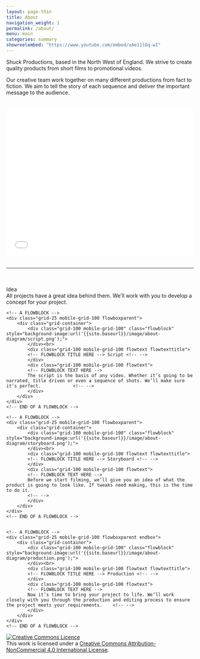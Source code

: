 ```yaml
---
layout: page-thin
title: About
navigation_weight: 1
permalink: /about/
menu: main
categories: summary
showreelembed: "https://www.youtube.com/embed/xAe11lOq-wI"
---
```


<div class="introtous">

Shuck Productions, based in the North West of England. We strive to create quality products from short films to promotional videos.

Our creative team work together on many different productions from fact to fiction. We aim to tell the story of each sequence and deliver the important message to the audience.

</div><br>

<center><iframe id="ytplayer" class="player-showreel" type="text/html" width="100%" height="400" src="{{ page.showreelembed }}?autoplay=0&modestbranding=1&showinfo=0" frameborder="0"></iframe></center><br>
<div class="grid-container">
<hr><br>
	<!-- A FLOWBLOCK -->
	<div class="grid-25 mobile-grid-100">
		<div class="grid-container flowboxparent">
			<div class="grid-100 mobile-grid-100" class="flowblock" style="background-image:url('{{site.baseurl}}/image/about-diagram/idea.png');">
			</div><br>
			<div class="grid-100 mobile-grid-100 flowtext flowtexttitle">
			<!-- FLOWBLOCK TITLE HERE --> Idea <!-- -->
			</div>
			<div class="grid-100 mobile-grid-100 flowtext">
		    <!-- FLOWBLOCK TEXT HERE -->
			All projects have a great idea behind them. We’ll work with you to develop a concept for your project.
		   	<!-- -->
			</div>
		</div>
	</div>
	<!-- END OF A FLOWBLOCK -->

	<!-- A FLOWBLOCK -->
	<div class="grid-25 mobile-grid-100 flowboxparent">
		<div class="grid-container">
			<div class="grid-100 mobile-grid-100" class="flowblock" style="background-image:url('{{site.baseurl}}/image/about-diagram/script.png');">
			</div><br>
			<div class="grid-100 mobile-grid-100 flowtext flowtexttitle">
			<!-- FLOWBLOCK TITLE HERE --> Script <!-- -->
			</div>
			<div class="grid-100 mobile-grid-100 flowtext">
		    <!-- FLOWBLOCK TEXT HERE -->
			The script is the basis of any video. Whether it’s going to be narrated, title driven or even a sequence of shots. We’ll make sure it’s perfect.		    <!-- -->
			</div>
		</div>
	</div>
	<!-- END OF A FLOWBLOCK -->

	<!-- A FLOWBLOCK -->
	<div class="grid-25 mobile-grid-100 flowboxparent">
		<div class="grid-container">
			<div class="grid-100 mobile-grid-100" class="flowblock" style="background-image:url('{{site.baseurl}}/image/about-diagram/storyboard.png');">
			</div><br>
			<div class="grid-100 mobile-grid-100 flowtext flowtexttitle">
			<!-- FLOWBLOCK TITLE HERE --> Storyboard <!-- -->
			</div>
			<div class="grid-100 mobile-grid-100 flowtext">
		    <!-- FLOWBLOCK TEXT HERE -->
		    Before we start filming, we’ll give you an idea of what the product is going to look like. If tweaks need making, this is the time to do it.
		    <!-- -->
			</div>
		</div>
	</div>
	<!-- END OF A FLOWBLOCK -->


	<!-- A FLOWBLOCK -->
	<div class="grid-25 mobile-grid-100 flowboxparent endbox">
		<div class="grid-container">
			<div class="grid-100 mobile-grid-100" class="flowblock" style="background-image:url('{{site.baseurl}}/image/about-diagram/production.png');">
			</div><br>
			<div class="grid-100 mobile-grid-100 flowtext flowtexttitle">
			<!-- FLOWBLOCK TITLE HERE --> Production <!-- -->
			</div>
			<div class="grid-100 mobile-grid-100 flowtext">
		    <!-- FLOWBLOCK TEXT HERE -->
			Now it’s time to bring your project to life. We’ll work closely with you through the production and editing process to ensure the project meets your requirements.    <!-- -->
			</div>
		</div>
	</div>
	<!-- END OF A FLOWBLOCK -->

<a rel="license" href="http://creativecommons.org/licenses/by-nc/4.0/"><img alt="Creative Commons Licence" style="border-width:0" src="https://i.creativecommons.org/l/by-nc/4.0/88x31.png" /></a><br />This work is licensed under a <a rel="license" href="http://creativecommons.org/licenses/by-nc/4.0/">Creative Commons Attribution-NonCommercial 4.0 International License</a>.
